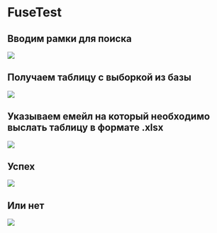 # FuseTest
<h2>Вводим рамки для поиска</h2>
<img src="http://image.prntscr.com/image/7f03c25e031a45cc9b38cd96a14e3127.png"/>
<h2>Получаем таблицу с выборкой из базы</h2>
<img src="http://image.prntscr.com/image/126ba4dcf31f4472930a29b6a0553ef6.png"/>
<h2>Указываем емейл на который необходимо выслать таблицу в формате .xlsx</h2>
<img src="http://image.prntscr.com/image/6d38ab8eaf6a4f6c8002379072c9a7d3.png"/>
<h2>Успех</h2>
<img src="http://image.prntscr.com/image/a5be7972d7d64d828e7fb7bd9dbe9db3.png"/>
<h2>Или нет</h2>
<img src="http://image.prntscr.com/image/5d424f03784141c0a1ad54fe6c51e577.png"/>
